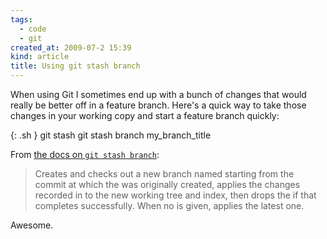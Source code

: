 ```yaml
---
tags:
  - code
  - git
created_at: 2009-07-2 15:39
kind: article
title: Using git stash branch
---
```

When using Git I sometimes end up with a bunch of changes that would really be better off in a feature branch. Here's a quick way to take those changes in your working copy and start a feature branch quickly:

{: .sh }
    git stash
    git stash branch my_branch_title

From [the docs on `git stash branch`](http://www.kernel.org/pub/software/scm/git/docs/git-stash.html):

> Creates and checks out a new branch named <branchname> starting from the commit at which the <stash> was originally created, applies the changes recorded in <stash> to the new working tree and index, then drops the <stash> if that completes successfully. When no <stash> is given, applies the latest one.

Awesome.